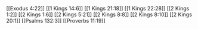 [[Exodus 4:22]]
[[1 Kings 14:6]]
[[1 Kings 21:18]]
[[1 Kings 22:28]]
[[2 Kings 1:2]]
[[2 Kings 1:6]]
[[2 Kings 5:21]]
[[2 Kings 8:8]]
[[2 Kings 8:10]]
[[2 Kings 20:1]]
[[Psalms 132:3]]
[[Proverbs 11:19]]
